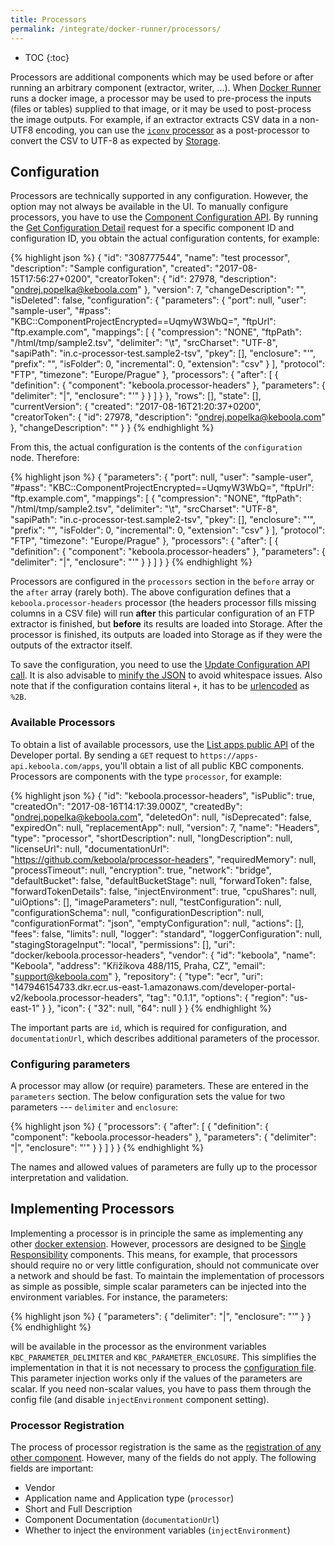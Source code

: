 ```yaml
---
title: Processors
permalink: /integrate/docker-runner/processors/
---
```


* TOC
{:toc}

Processors are additional components which may be used before or after running an arbitrary component 
(extractor, writer, ...). When [Docker Runner](/integrate/docker-runner/) runs a docker image, a processor 
may be used to pre-process the inputs (files or tables) supplied to that image, or it may be used to post-process 
the image outputs. For example, if an extractor extracts CSV data in a non-UTF8 encoding, you can use the 
[`iconv` processor](https://github.com/keboola/processor-iconv/blob/master/README.md) as a post-processor to 
convert the CSV to UTF-8 as expected by [Storage](https://help.keboola.com/storage/).

## Configuration
Processors are technically supported in any configuration. However, the option may not always be available in 
the UI. To manually configure processors, you have to use the [Component Configuration API](http://docs.keboola.apiary.io/#reference/component-configurations). By running the
[Get Configuration Detail](http://docs.keboola.apiary.io/#reference/component-configurations/manage-configurations/configuration-detail)
request for a specific component ID and configuration ID, you obtain the actual configuration contents, for example:

{% highlight json %}
{
    "id": "308777544",
    "name": "test processor",
    "description": "Sample configuration",
    "created": "2017-08-15T17:56:27+0200",
    "creatorToken": {
        "id": 27978,
        "description": "ondrej.popelka@keboola.com"
    },
    "version": 7,
    "changeDescription": "",
    "isDeleted": false,
    "configuration": {
        "parameters": {
            "port": null,
            "user": "sample-user",
            "#pass": "KBC::ComponentProjectEncrypted==UqmyW3WbQ=",
            "ftpUrl": "ftp.example.com",
            "mappings": [
                {
                    "compression": "NONE",
                    "ftpPath": "/html/tmp/sample2.tsv",
                    "delimiter": "\\t",
                    "srcCharset": "UTF-8",
                    "sapiPath": "in.c-processor-test.sample2-tsv",
                    "pkey": [],
                    "enclosure": "'",
                    "prefix": "",
                    "isFolder": 0,
                    "incremental": 0,
                    "extension": "csv"
                }
            ],
            "protocol": "FTP",
            "timezone": "Europe/Prague"
        },
        "processors": {
            "after": [
                {
                    "definition": {
                        "component": "keboola.processor-headers"
                    },
                    "parameters": {
                        "delimiter": "|",
                        "enclosure": "'"
                    }
                }
            ]
        }
    },
    "rows": [],
    "state": [],
    "currentVersion": {
        "created": "2017-08-16T21:20:37+0200",
        "creatorToken": {
            "id": 27978,
            "description": "ondrej.popelka@keboola.com"
        },
        "changeDescription": ""
    }
}
{% endhighlight %}

From this, the actual configuration is the contents of the `configuration` node. Therefore:

{% highlight json %}
{
    "parameters": {
        "port": null,
        "user": "sample-user",
        "#pass": "KBC::ComponentProjectEncrypted==UqmyW3WbQ=",
        "ftpUrl": "ftp.example.com",
        "mappings": [
            {
                "compression": "NONE",
                "ftpPath": "/html/tmp/sample2.tsv",
                "delimiter": "\\t",
                "srcCharset": "UTF-8",
                "sapiPath": "in.c-processor-test.sample2-tsv",
                "pkey": [],
                "enclosure": "'",
                "prefix": "",
                "isFolder": 0,
                "incremental": 0,
                "extension": "csv"
            }
        ],
        "protocol": "FTP",
        "timezone": "Europe/Prague"
    },
    "processors": {
        "after": [
            {
                "definition": {
                    "component": "keboola.processor-headers"
                },
                "parameters": {
                    "delimiter": "|",
                    "enclosure": "'"
                }
            }
        ]
    }
}
{% endhighlight %}

Processors are configured in the `processors` section in the `before` array or the `after` array (rarely both). 
The above configuration defines that a `keboola.processor-headers` processor (the headers processor fills missing 
columns in a CSV file) will run **after** this particular configuration of an FTP extractor is finished,
but **before** its results are loaded into Storage. After the processor is finished, its outputs are loaded
into Storage as if they were the outputs of the extractor itself.

To save the configuration, you need to use the [Update Configuration API call](http://docs.keboola.apiary.io/#reference/component-configurations/manage-configurations/update-configuration). 
It is also advisable to [minify the JSON](http://www.cleancss.com/json-minify/) to avoid whitespace issues. 
Also note that if the configuration contains literal `+`, it has to be [urlencoded](https://www.urlencoder.org/) as `%2B`.

### Available Processors
To obtain a list of available processors, use the [List apps public API](http://docs.kebooladeveloperportal.apiary.io/#reference/0/public-api/list-published-apps) 
of the Developer portal. By sending a `GET` request to `https://apps-api.keboola.com/apps`, you'll obtain a list of all
public KBC components. Processors are components with the type `processor`, for example:

{% highlight json %}
{
    "id": "keboola.processor-headers",
    "isPublic": true,
    "createdOn": "2017-08-16T14:17:39.000Z",
    "createdBy": "ondrej.popelka@keboola.com",
    "deletedOn": null,
    "isDeprecated": false,
    "expiredOn": null,
    "replacementApp": null,
    "version": 7,
    "name": "Headers",
    "type": "processor",
    "shortDescription": null,
    "longDescription": null,
    "licenseUrl": null,
    "documentationUrl": "https://github.com/keboola/processor-headers",
    "requiredMemory": null,
    "processTimeout": null,
    "encryption": true,
    "network": "bridge",
    "defaultBucket": false,
    "defaultBucketStage": null,
    "forwardToken": false,
    "forwardTokenDetails": false,
    "injectEnvironment": true,
    "cpuShares": null,
    "uiOptions": [],
    "imageParameters": null,
    "testConfiguration": null,
    "configurationSchema": null,
    "configurationDescription": null,
    "configurationFormat": "json",
    "emptyConfiguration": null,
    "actions": [],
    "fees": false,
    "limits": null,
    "logger": "standard",
    "loggerConfiguration": null,
    "stagingStorageInput": "local",
    "permissions": [],
    "uri": "docker/keboola.processor-headers",
    "vendor": {
        "id": "keboola",
        "name": "Keboola",
        "address": "Křižíkova 488/115, Praha, CZ",
        "email": "support@keboola.com"
    },
    "repository": {
        "type": "ecr",
        "uri": "147946154733.dkr.ecr.us-east-1.amazonaws.com/developer-portal-v2/keboola.processor-headers",
        "tag": "0.1.1",
        "options": {
            "region": "us-east-1"
        }
    },
    "icon": {
        "32": null,
        "64": null
    }
}
{% endhighlight %}

The important parts are `id`, which is required for configuration, and `documentationUrl`, which describes
additional parameters of the processor.

### Configuring parameters
A processor may allow (or require) parameters. These are entered in the `parameters` section. 
The below configuration sets the value for two parameters --- `delimiter` and `enclosure`:

{% highlight json %}
{
    "processors": {
        "after": [
            {
                "definition": {
                    "component": "keboola.processor-headers"
                },
                "parameters": {
                    "delimiter": "|",
                    "enclosure": "'"
                }
            }
        ]
    }
}
{% endhighlight %}

The names and allowed values of parameters are fully up to the processor interpretation and validation.

## Implementing Processors
Implementing a processor is in principle the same as implementing any other 
[docker extension](https://developers.keboola.com/extend/docker/). However, processors are designed to be 
[Single Responsibility](https://en.wikipedia.org/wiki/Single_responsibility_principle) components. This 
means, for example, that processors should require no or very little configuration, should not communicate 
over a network and should be fast. To maintain the implementation of processors as simple as possible, 
simple scalar parameters can be injected into the environment variables. For instance, the parameters:

{% highlight json %}
{
    "parameters": {
        "delimiter": "|",
        "enclosure": "'"
    }
}
{% endhighlight %}

will be available in the processor as the environment variables `KBC_PARAMETER_DELIMITER` and 
`KBC_PARAMETER_ENCLOSURE`. This simplifies the implementation in that it is not necessary to process the 
[configuration file](https://developers.keboola.com/extend/common-interface/config-file/). This parameter 
injection works only if the values of the parameters are scalar. If you need non-scalar values, you have to pass them through the config file (and disable `injectEnvironment` component setting).

### Processor Registration 
The process of processor registration is the same as the 
[registration of any other component](https://developers.keboola.com/extend/registration/). However, many 
of the fields do not apply. The following fields are important:

- Vendor
- Application name and Application type (`processor`)
- Short and Full Description
- Component Documentation (`documentationUrl`)
- Whether to inject the environment variables (`injectEnvironment`)










